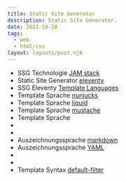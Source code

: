 ```yaml
---
title: Static Site Generator
description: Static Site Generator.
date: 2021-10-28
tags:
  - web
  - html/css
layout: layouts/post.njk
---
```


- SSG Technologie [JAM stack](https://jamstack.org/)
- Static Site Generator [eleventy](https://www.11ty.dev/docs/)
- SSG Eleventy [Template Languages](https://rphunt.github.io/eleventy-walkthrough/template-languages.html)
- Template Sprache [nunjucks](https://mozilla.github.io/nunjucks/templating.html)
- Template Sprache [liquid](https://github.com/Shopify/liquid/wiki/Liquid-for-Designers)
- Template Sprache [mustache](https://mustache.github.io/mustache.5.html)
- Template Sprache []()
- []()
- []()
- Auszeichnungssprache [markdown](https://www.markdownguide.org/basic-syntax/)
- Auszeichnungssprache [YAML](https://learnxinyminutes.com/docs/yaml/)
- []()
- []()
- Template Syntax [default-filter](https://mozilla.github.io/nunjucks/templating.html#default-value-default-boolean)
